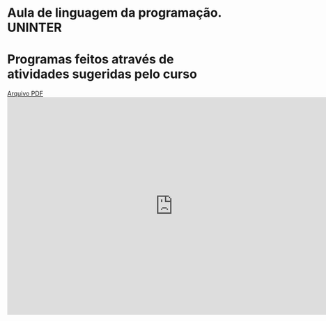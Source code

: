 # Aula de linguagem da programação. UNINTER
# Programas feitos através de atividades sugeridas pelo curso

<a href="https://github.com/arnaldorocha/AtividadeUNINTER/blob/main/trabalho%20de%20logica%20de%20programacao%20e%20algoritimos.pdf">Arquivo PDF </a>
<embed src="https://github.com/arnaldorocha/AtividadeUNINTER/blob/main/trabalho%20de%20logica%20de%20programacao%20e%20algoritimos.pdf" width="760" height="500" type='application/pdf'>
